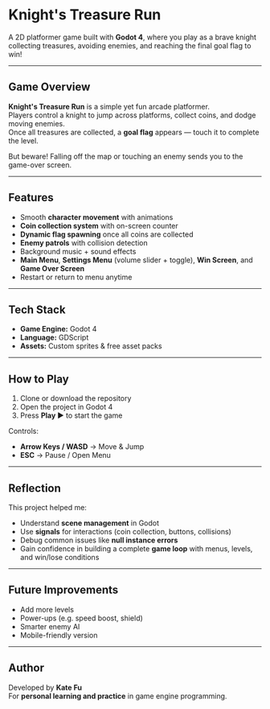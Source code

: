 # Knight's Treasure Run 

A 2D platformer game built with **Godot 4**, where you play as a brave knight collecting treasures, avoiding enemies, and reaching the final goal flag to win!

---

##  Game Overview
**Knight's Treasure Run** is a simple yet fun arcade platformer.  
Players control a knight to jump across platforms, collect coins, and dodge moving enemies.  
Once all treasures are collected, a **goal flag** appears — touch it to complete the level.  

But beware! Falling off the map or touching an enemy sends you to the game-over screen.  

---

##  Features
- Smooth **character movement** with animations  
- **Coin collection system** with on-screen counter  
- **Dynamic flag spawning** once all coins are collected  
- **Enemy patrols** with collision detection  
- Background music + sound effects  
- **Main Menu**, **Settings Menu** (volume slider + toggle), **Win Screen**, and **Game Over Screen**  
- Restart or return to menu anytime  


---

##  Tech Stack
- **Game Engine:** Godot 4  
- **Language:** GDScript  
- **Assets:** Custom sprites & free asset packs  

---

##  How to Play
1. Clone or download the repository  
2. Open the project in Godot 4  
3. Press **Play ▶** to start the game  

Controls:
- **Arrow Keys / WASD** → Move & Jump  
- **ESC** → Pause / Open Menu  

---

##  Reflection
This project helped me:
- Understand **scene management** in Godot  
- Use **signals** for interactions (coin collection, buttons, collisions)  
- Debug common issues like **null instance errors**  
- Gain confidence in building a complete **game loop** with menus, levels, and win/lose conditions  

---

##  Future Improvements
- Add more levels  
- Power-ups (e.g. speed boost, shield)  
- Smarter enemy AI  
- Mobile-friendly version  

---

##  Author
Developed by **Kate Fu**  
For **personal learning and practice** in game engine programming.


